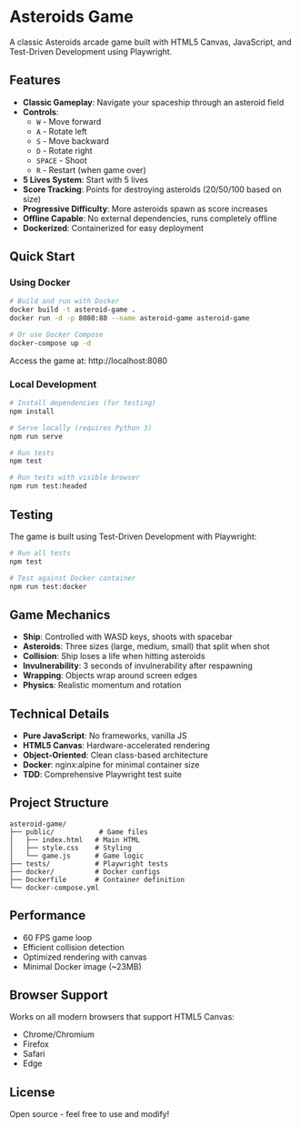 # Asteroids Game

A classic Asteroids arcade game built with HTML5 Canvas, JavaScript, and Test-Driven Development using Playwright.

## Features

- **Classic Gameplay**: Navigate your spaceship through an asteroid field
- **Controls**:
  - `W` - Move forward
  - `A` - Rotate left
  - `S` - Move backward  
  - `D` - Rotate right
  - `SPACE` - Shoot
  - `R` - Restart (when game over)
- **5 Lives System**: Start with 5 lives
- **Score Tracking**: Points for destroying asteroids (20/50/100 based on size)
- **Progressive Difficulty**: More asteroids spawn as score increases
- **Offline Capable**: No external dependencies, runs completely offline
- **Dockerized**: Containerized for easy deployment

## Quick Start

### Using Docker

```bash
# Build and run with Docker
docker build -t asteroid-game .
docker run -d -p 8080:80 --name asteroid-game asteroid-game

# Or use Docker Compose
docker-compose up -d
```

Access the game at: http://localhost:8080

### Local Development

```bash
# Install dependencies (for testing)
npm install

# Serve locally (requires Python 3)
npm run serve

# Run tests
npm test

# Run tests with visible browser
npm run test:headed
```

## Testing

The game is built using Test-Driven Development with Playwright:

```bash
# Run all tests
npm test

# Test against Docker container
npm run test:docker
```

## Game Mechanics

- **Ship**: Controlled with WASD keys, shoots with spacebar
- **Asteroids**: Three sizes (large, medium, small) that split when shot
- **Collision**: Ship loses a life when hitting asteroids
- **Invulnerability**: 3 seconds of invulnerability after respawning
- **Wrapping**: Objects wrap around screen edges
- **Physics**: Realistic momentum and rotation

## Technical Details

- **Pure JavaScript**: No frameworks, vanilla JS
- **HTML5 Canvas**: Hardware-accelerated rendering
- **Object-Oriented**: Clean class-based architecture
- **Docker**: nginx:alpine for minimal container size
- **TDD**: Comprehensive Playwright test suite

## Project Structure

```
asteroid-game/
├── public/           # Game files
│   ├── index.html   # Main HTML
│   ├── style.css    # Styling
│   └── game.js      # Game logic
├── tests/           # Playwright tests
├── docker/          # Docker configs
├── Dockerfile       # Container definition
└── docker-compose.yml
```

## Performance

- 60 FPS game loop
- Efficient collision detection
- Optimized rendering with canvas
- Minimal Docker image (~23MB)

## Browser Support

Works on all modern browsers that support HTML5 Canvas:
- Chrome/Chromium
- Firefox
- Safari
- Edge

## License

Open source - feel free to use and modify!